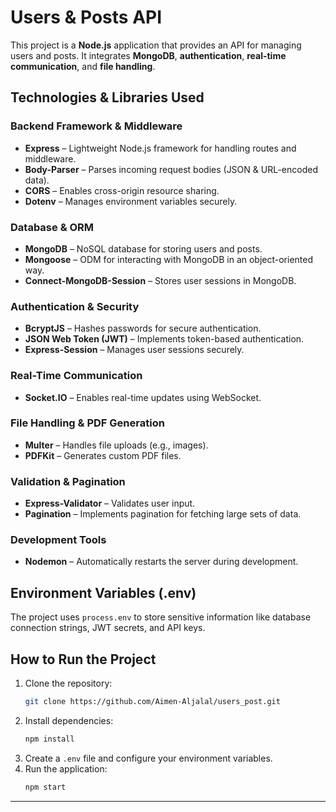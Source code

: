 

# **Users & Posts API**  

This project is a **Node.js** application that provides an API for managing users and posts. It integrates **MongoDB**, **authentication**, **real-time communication**, and **file handling**.  

## **Technologies & Libraries Used**  

### **Backend Framework & Middleware**  
- **Express** – Lightweight Node.js framework for handling routes and middleware.  
- **Body-Parser** – Parses incoming request bodies (JSON & URL-encoded data).  
- **CORS** – Enables cross-origin resource sharing.  
- **Dotenv** – Manages environment variables securely.  

### **Database & ORM**  
- **MongoDB** – NoSQL database for storing users and posts.  
- **Mongoose** – ODM for interacting with MongoDB in an object-oriented way.  
- **Connect-MongoDB-Session** – Stores user sessions in MongoDB.  

### **Authentication & Security**  
- **BcryptJS** – Hashes passwords for secure authentication.  
- **JSON Web Token (JWT)** – Implements token-based authentication.  
- **Express-Session** – Manages user sessions securely.  

### **Real-Time Communication**  
- **Socket.IO** – Enables real-time updates using WebSocket.  

### **File Handling & PDF Generation**  
- **Multer** – Handles file uploads (e.g., images).  
- **PDFKit** – Generates custom PDF files.  

### **Validation & Pagination**  
- **Express-Validator** – Validates user input.  
- **Pagination** – Implements pagination for fetching large sets of data.  

### **Development Tools**  
- **Nodemon** – Automatically restarts the server during development.  

## **Environment Variables (.env)**  
The project uses `process.env` to store sensitive information like database connection strings, JWT secrets, and API keys.  

## **How to Run the Project**  
1. Clone the repository:  
   ```bash
   git clone https://github.com/Aimen-Aljalal/users_post.git
   ```  
2. Install dependencies:  
   ```bash
   npm install
   ```  
3. Create a `.env` file and configure your environment variables.  
4. Run the application:  
   ```bash
   npm start
   ```  

---

